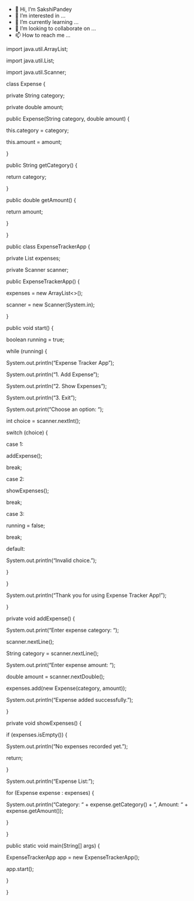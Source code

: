 - 👋 Hi, I’m SakshiPandey
- 👀 I’m interested in ...
- 🌱 I’m currently learning ...
- 💞️ I’m looking to collaborate on ...
- 📫 How to reach me ...

<!---
SakshiPandey07/SakshiPandey07 is a ✨ special ✨ repository because its `README.md` (this file) appears on your GitHub profile.
You can click the Preview link to take a look at your changes.
--->
import java.util.ArrayList;

import java.util.List;

import java.util.Scanner;

class Expense {

private String category;

private double amount;

public Expense(String category, double amount) {

this.category = category;

this.amount = amount;

}

public String getCategory() {

return category;

}

public double getAmount() {

return amount;

}

}

public class ExpenseTrackerApp {

private List<Expense> expenses;

private Scanner scanner;

public ExpenseTrackerApp() {

expenses = new ArrayList<>();

scanner = new Scanner(System.in);

}

public void start() {

boolean running = true;

while (running) {

System.out.println(“Expense Tracker App”);

System.out.println(“1. Add Expense”);

System.out.println(“2. Show Expenses”);

System.out.println(“3. Exit”);

System.out.print(“Choose an option: “);

int choice = scanner.nextInt();

switch (choice) {

case 1:

addExpense();

break;

case 2:

showExpenses();

break;

case 3:

running = false;

break;

default:

System.out.println(“Invalid choice.”);

}

}

System.out.println(“Thank you for using Expense Tracker App!”);

}

private void addExpense() {

System.out.print(“Enter expense category: “);

scanner.nextLine();

String category = scanner.nextLine();

System.out.print(“Enter expense amount: “);

double amount = scanner.nextDouble();

expenses.add(new Expense(category, amount));

System.out.println(“Expense added successfully.”);

}

private void showExpenses() {

if (expenses.isEmpty()) {

System.out.println(“No expenses recorded yet.”);

return;

}

System.out.println(“Expense List:”);

for (Expense expense : expenses) {

System.out.println(“Category: “ + expense.getCategory() + “, Amount: “ + expense.getAmount());

}

}

public static void main(String[] args) {

ExpenseTrackerApp app = new ExpenseTrackerApp();

app.start();

}

}
